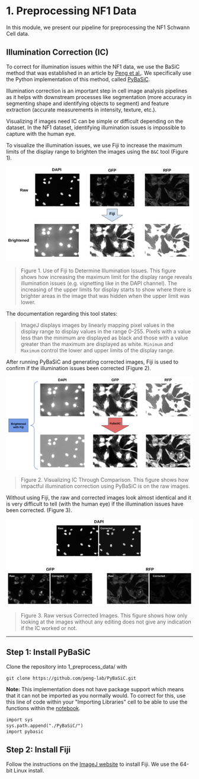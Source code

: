 # 1. Preprocessing NF1 Data

In this module, we present our pipeline for preprocessing the NF1 Schwann Cell data.

## Illumination Correction (IC)

To correct for illumination issues within the NF1 data, we use the BaSiC method that was established in an article by [Peng et al.](https://doi.org/10.1038/ncomms14836).
We specifically use the Python implementation of this method, called [PyBaSiC](https://github.com/peng-lab/BaSiCPy).

Illumination correction is an important step in cell image analysis pipelines as it helps with downstream processes like segmentation (more accuracy in segmenting shape and identifying objects to segment) and feature extraction (accurate measurements in intensity, texture, etc.).

Visualizing if images need IC can be simple or difficult depending on the dataset. 
In the NF1 dataset, identifying illumination issues is impossible to capture with the human eye.

To visualize the illumination issues, we use Fiji to increase the maximum limits of the display range to brighten the images using the `B&C` tool (Figure 1).

![NF1_IC_Demonstration.png](example_figs/NF1_IC_Demonstration.png)
> Figure 1. Use of Fiji to Determine Illumination Issues. This figure shows how increasing the maximum limit for the display range reveals illumination issues (e.g. vignetting like in the DAPI channel). The increasing of the upper limits for display starts to show where there is brighter areas in the image that was hidden when the upper limit was lower.

The documentation regarding this tool states:

> ImageJ displays images by linearly mapping pixel values in the display range to display values in the range 0-255. Pixels with a value less than the minimum are displayed as black and those with a value greater than the maximum are displayed as white. `Minimum` and `Maximum` control the lower and upper limits of the display range.

After running PyBaSiC and generating corrected images, Fiji is used to confirm if the illumination issues been corrected (Figure 2).

![NF1_IC_Brightened_Fig.png](example_figs/NF1_IC_Brightened_Fig.png)
> Figure 2. Visualizing IC Through Comparison. This figure shows how impactful illumination correction using PyBaSiC is on the raw images. 

Without using Fiji, the raw and corrected images look almost identical and it is very difficult to tell (with the human eye) if the illumination issues have been corrected. (Figure 3).

![NF1_IC_No_Brightening.png](example_figs/NF1_IC_No_Brightening.png)
> Figure 3. Raw versus Corrected Images. This figure shows how only looking at the images without any editing does not give any indication if the IC worked or not.

--- 

## Step 1: Install PyBaSiC

Clone the repository into 1_preprocess_data/ with 

```console
git clone https://github.com/peng-lab/PyBaSiC.git
```

**Note:** This implementation does not have package support which means that it can not be imported as you normally would. 
To correct for this, use this line of code within your "Importing Libraries" cell to be able to use the functions within the 
[notebook](PyBaSiC_Pipelines/Illumination_Correction.ipynb).

```console
import sys
sys.path.append("./PyBaSiC/")
import pybasic
```

## Step 2: Install Fiji

Follow the instructions on the [ImageJ website](https://imagej.net/software/fiji/downloads) to install Fiji.
We use the 64-bit Linux install.
